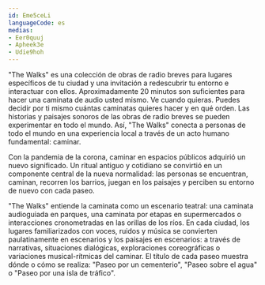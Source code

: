 ```yaml
---
id: Eme5ceLi
languageCode: es
medias:
- Eer0quuj
- Apheek3e
- Udie9hoh
---
```


"The Walks" es una colección de obras de radio breves para lugares específicos de tu ciudad y una invitación a redescubrir tu entorno e interactuar con ellos. Aproximadamente 20 minutos son suficientes para hacer una caminata de audio usted mismo. Ve cuando quieras. Puedes decidir por ti mismo cuántas caminatas quieres hacer y en qué orden. Las historias y paisajes sonoros de las obras de radio breves se pueden experimentar en todo el mundo. Así, "The Walks" conecta a personas de todo el mundo en una experiencia local a través de un acto humano fundamental: caminar.

Con la pandemia de la corona, caminar en espacios públicos adquirió un nuevo significado. Un ritual antiguo y cotidiano se convirtió en un componente central de la nueva normalidad: las personas se encuentran, caminan, recorren los barrios, juegan en los paisajes y perciben su entorno de nuevo con cada paseo.

"The Walks" entiende la caminata como un escenario teatral: una caminata audioguiada en parques, una caminata por etapas en supermercados o interacciones cronometradas en las orillas de los ríos. En cada ciudad, los lugares familiarizados con voces, ruidos y música se convierten paulatinamente en escenarios y los paisajes en escenarios: a través de narrativas, situaciones dialógicas, exploraciones coreográficas o variaciones musical-rítmicas del caminar. El título de cada paseo muestra dónde o cómo se realiza: "Paseo por un cementerio", "Paseo sobre el agua" o "Paseo por una isla de tráfico".
